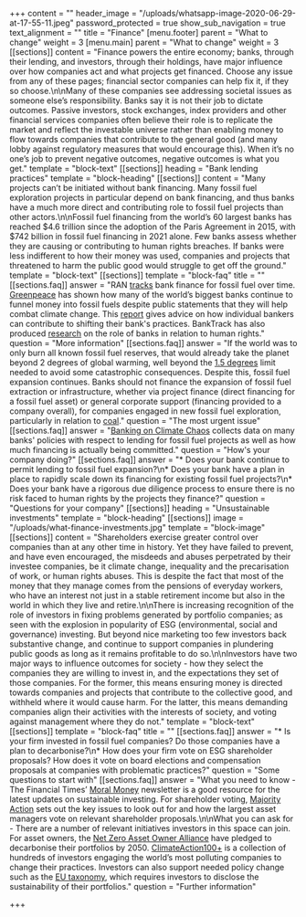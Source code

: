 +++
content = ""
header_image = "/uploads/whatsapp-image-2020-06-29-at-17-55-11.jpeg"
password_protected = true
show_sub_navigation = true
text_alignment = ""
title = "Finance"
[menu.footer]
parent = "What to change"
weight = 3
[menu.main]
parent = "What to change"
weight = 3
[[sections]]
content = "Finance powers the entire economy; banks, through their lending, and investors, through their holdings, have major influence over how companies act and what projects get financed. Choose any issue from any of these pages; financial sector companies can help fix it, if they so choose.\n\nMany of these companies see addressing societal issues as someone else’s responsibility. Banks say it is not their job to dictate outcomes. Passive investors, stock exchanges, index providers and other financial services companies often believe their role is to replicate the market and reflect the investable universe rather than enabling money to flow towards companies that contribute to the general good (and many lobby against regulatory measures that would encourage this). When it’s no one’s job to prevent negative outcomes, negative outcomes is what you get."
template = "block-text"
[[sections]]
heading = "Bank lending practices"
template = "block-heading"
[[sections]]
content = "Many projects can’t be initiated without bank financing. Many fossil fuel exploration projects in particular depend on bank financing, and thus banks have a much more direct and contributing role to fossil fuel projects than other actors.\n\nFossil fuel financing from the world’s 60 largest banks has reached $4.6 trillion since the adoption of the Paris Agreement in 2015, with $742 billion in fossil fuel financing in 2021 alone. Few banks assess whether they are causing or contributing to human rights breaches. If banks were less indifferent to how their money was used, companies and projects that threatened to harm the public good would struggle to get off the ground."
template = "block-text"
[[sections]]
template = "block-faq"
title = ""
[[sections.faq]]
answer = "RAN [tracks](https://www.ran.org/bankingonclimatechange2020/) bank finance for fossil fuel over time. [Greenpeace](https://www.greenpeace.org/international/press-release/28243/greenpeace-report-davos-financial-players-pump-us1-4-trillion-into-fossil-fuels/) has shown how many of the world’s biggest banks continue to funnel money into fossil fuels despite public statements that they will help combat climate change. This [report](https://www.climatesafelending.org/climate-intrapreneurs-report) gives advice on how individual bankers can contribute to shifting their bank's practices. BankTrack has also produced [research](https://www.banktrack.org/campaign/banks_and_human_rights) on the role of banks in relation to human rights."
question = "More information"
[[sections.faq]]
answer = "If the world was to only burn all known fossil fuel reserves, that would already take the planet beyond 2 degrees of global warming, well beyond the [1.5 degrees](https://www.ipcc.ch/sr15/) limit needed to avoid some catastrophic consequences. Despite this, fossil fuel expansion continues. Banks should not finance the expansion of fossil fuel extraction or infrastructure, whether via project finance (direct financing for a fossil fuel asset) or general corporate support (financing provided to a company overall), for companies engaged in new fossil fuel exploration, particularly in relation to [coal](https://coalpolicytool.org/)."
question = "The most urgent issue"
[[sections.faq]]
answer = "[Banking on Climate Chaos](https://www.bankingonclimatechaos.org/) collects data on many banks' policies with respect to lending for fossil fuel projects as well as how much financing is actually being committed."
question = "How's your company doing?"
[[sections.faq]]
answer = "* Does your bank continue to permit lending to fossil fuel expansion?\n* Does your bank have a plan in place to rapidly scale down its financing for existing fossil fuel projects?\n* Does your bank have a rigorous due diligence process to ensure there is no risk faced to human rights by the projects they finance?"
question = "Questions for your company"
[[sections]]
heading = "Unsustainable investments"
template = "block-heading"
[[sections]]
image = "/uploads/what-finance-investments.jpg"
template = "block-image"
[[sections]]
content = "Shareholders exercise greater control over companies than at any other time in history. Yet they have failed to prevent, and have even encouraged, the misdeeds and abuses perpetrated by their investee companies, be it climate change, inequality and the precarisation of work, or human rights abuses. This is despite the fact that most of the money that they manage comes from the pensions of everyday workers, who have an interest not just in a stable retirement income but also in the world in which they live and retire.\n\nThere is increasing recognition of the role of investors in fixing problems generated by portfolio companies; as seen with the explosion in popularity of ESG (environmental, social and governance) investing. But beyond nice marketing too few investors back substantive change, and continue to support companies in plundering public goods as long as it remains profitable to do so.\n\nInvestors have two major ways to influence outcomes for society - how they select the companies they are willing to invest in, and the expectations they set of those companies. For the former, this means ensuring money is directed towards companies and projects that contribute to the collective good, and withheld where it would cause harm. For the latter, this means demanding companies align their activities with the interests of society, and voting against management where they do not."
template = "block-text"
[[sections]]
template = "block-faq"
title = ""
[[sections.faq]]
answer = "* Is your firm invested in fossil fuel companies? Do those companies have a plan to decarbonise?\n* How does your firm vote on ESG shareholder proposals? How does it vote on board elections and compensation proposals at companies with problematic practices?"
question = "Some questions to start with"
[[sections.faq]]
answer = "What you need to know - The Financial Times’ [Moral Money](https://www.ft.com/moral-money) newsletter is a good resource for the latest updates on sustainable investing. For shareholder voting, [Majority Action](https://www.majorityaction.us/) sets out the key issues to look out for and how the largest asset managers vote on relevant shareholder proposals.\n\nWhat you can ask for - There are a number of relevant initiatives investors in this space can join. For asset owners, the [Net Zero Asset Owner Alliance](https://www.unepfi.org/net-zero-alliance/) have pledged to decarbonise their portfolios by 2050. [ClimateAction100+](http://www.climateaction100.org/) is a collection of hundreds of investors engaging the world’s most polluting companies to change their practices. Investors can also support needed policy change such as the [EU taxonomy](https://d8g8t13e9vf2o.cloudfront.net/Uploads/d/s/r/taxonomyinvestorbriefingpostdeal_612580.pdf), which requires investors to disclose the sustainability of their portfolios."
question = "Further information"

+++
